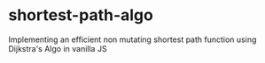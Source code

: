 # shortest-path-algo
Implementing an efficient non mutating shortest path function using Dijkstra's Algo in vanilla JS
